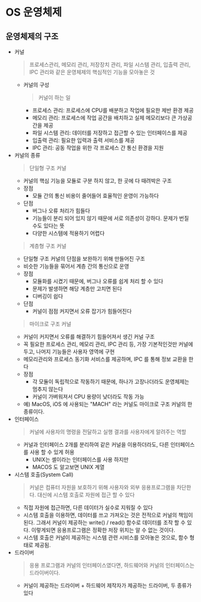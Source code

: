# OS 운영체제

## 운영체제의 구조
* 커널
  > 프로세스관리, 메모리 관리, 저장장치 관리, 파일 시스템 관리, 입출력 관리, IPC 관리와 같은 운영체제의 핵심적인 기능을 모아놓은 것
  * 커널의 구성
    > 커널이 하는 일
      - 프로세스 관리: 프로세스에 CPU를 배분하고 작업에 필요한 제반 환경 제공
      - 메모리 관리: 프로세스에 작업 공간을 배치하고 실제 메모리보다 큰 가상공간을 제공
      - 파일 시스템 관리: 데이터를 저장하고 접근할 수 있는 인터페이스를 제공
      - 입출력 관리: 필요한 입력과 출력 서비스를 제공
      - IPC 관리: 공동 작업을 위한 각 프로세스 간 통신 환경을 지원
 * 커널의 종류
   > 단일형 구조 커널
      - 커널의 핵심 기능을 모듈로 구분 하지 않고, 한 곳에 다 때려박은 구조
      - 장점
        - 모듈 간의 통신 비용이 줄어들어 효율적인 운영이 가능하다
      - 단점
        - 버그나 오류 처리가 힘들다
        - 기능들이 분리 되어 있지 않기 때문에 서로 의존성이 강하다. 문제가 번질 수도 있다는 뜻
        - 다양한 시스템에 적용하기 어렵다
   > 계층형 구조 커널
     - 단일형 구조 커널의 단점을 보완하기 위해 만들어진 구조
     - 비슷한 기능들을 묶어서 계층 간의 통신으로 운영
     - 장점
       - 모듈화를 시켰기 때문에, 버그나 오류를 쉽게 처리 할 수 있다
       - 문제가 발생하면 해당 계층만 고치면 된다
       - 디버깅이 쉽다
    - 단점
       - 커널이 점점 커지면서 오류 잡기가 힘들어진다 
   > 마이크로 구조 커널
      - 커널이 커지면서 오류를 해결하기 힘들어져서 생긴 커널 구조
      - 꼭 필요한 프로세스 관리, 메모리 관리, IPC 관리 등, 가장 기본적인것만 커널에 두고, 나머지 기능들은 사용자 영역에 구현
      - 메모리관리와 프로세스 동기화 서비스를 제공하며, IPC 를 통해 정보 교환을 한다
      - 장점
        - 각 모듈이 독립적으로 작동하기 때문에, 하나가 고장나더라도 운영체제는 멈추지 않는다
        - 커널이 가벼워져서 CPU 용량이 낮더라도 작동 가능
      - 예) MacOS, iOS 에 사용되는 "MACH" 라는 커널도 마이크로 구조 커널의 한 종류이다.
* 인터페이스
  > 커널에 사용자의 명령을 전달하고 실행 결과를 사용자에게 알려주는 역할
  - 커널과 인터페이스 2개를 분리하여 같은 커널을 이용하더라도, 다른 인터페이스를 사용 할 수 있게 허용
     - UNIX는 셸이라는 인터페이스를 사용 하지만
     - MACOS 도 알고보면 UNIX 계열
* 시스템 호출(System Call)
   > 커널은 컴퓨터 자원을 보호하기 위해 사용자와 외부 응용프로그램을 차단한다. 대신에 시스템 호출로 자원에 접근 할 수 있다
   - 직접 자원에 접근하면, 다른 데이터가 실수로 지워질 수 있다
   - 시스템 호출을 이용하면, 데이터를 쓰고 가져오는 것은 전적으로 커널의 책임이 된다. 그래서 커널이 제공하는 write() / read() 함수로 데이터를 조작 할 수 있다. 이렇게되면 응용프로그램은 정확한 저장 위치는 알 수 없는 것이다.
   - 시스템 호출은 커널이 제공하는 시스템 관련 시비스를 모아놓은 것으로, 함수 형태로 제공됨.
* 드라이버
   > 응용 프로그램과 커널의 인터페이스였다면, 하드웨어와 커널의 인터페이스는 드라이버이다.
   - 커널이 제공하는 드라이버 + 하드웨어 제작자가 제공하는 드라이버, 두 종류가 있다

